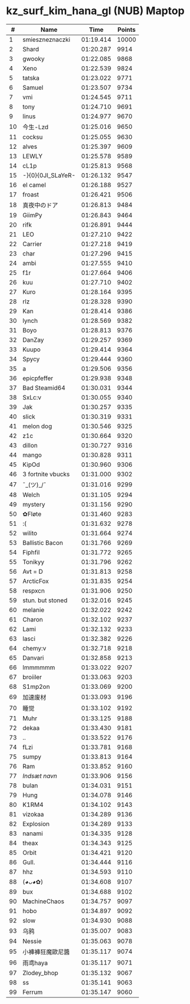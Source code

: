 # kz_surf_kim_hana_gl (NUB) Maptop

|  # | Name | Time | Points |
|-------------- | -------------- | -------------- | -------------- | 
| 1 | smieszneznaczki | 01:19.414 | 10000 | 
| 2 | Shard | 01:20.287 | 9914 | 
| 3 | gwooky | 01:22.085 | 9868 | 
| 4 | Xeno | 01:22.539 | 9824 | 
| 5 | tatska | 01:23.022 | 9771 | 
| 6 | Samuel | 01:23.507 | 9734 | 
| 7 | vmi | 01:24.545 | 9711 | 
| 8 | tony | 01:24.710 | 9691 | 
| 9 | linus | 01:24.977 | 9670 | 
| 10 | 今生-Lzd | 01:25.016 | 9650 | 
| 11 | cocksu | 01:25.055 | 9630 | 
| 12 | alves | 01:25.397 | 9609 | 
| 13 | LEWLY | 01:25.578 | 9589 | 
| 14 | cL1p | 01:25.813 | 9568 | 
| 15 | -}{0}{0JI_SLaYeR- | 01:26.132 | 9547 | 
| 16 | el camel | 01:26.188 | 9527 | 
| 17 | froast | 01:26.421 | 9506 | 
| 18 | 真夜中のドア | 01:26.813 | 9484 | 
| 19 | GiimPy | 01:26.843 | 9464 | 
| 20 | rifk | 01:26.891 | 9444 | 
| 21 | LEO | 01:27.210 | 9422 | 
| 22 | Carrier | 01:27.218 | 9419 | 
| 23 | char | 01:27.296 | 9415 | 
| 24 | ambi | 01:27.555 | 9410 | 
| 25 | f1r | 01:27.664 | 9406 | 
| 26 | kuu | 01:27.710 | 9402 | 
| 27 | Kuro | 01:28.164 | 9395 | 
| 28 | rlz | 01:28.328 | 9390 | 
| 29 | Kan | 01:28.414 | 9386 | 
| 30 | lynch | 01:28.569 | 9382 | 
| 31 | Boyo | 01:28.813 | 9376 | 
| 32 | DanZay | 01:29.257 | 9369 | 
| 33 | Kuupo | 01:29.414 | 9364 | 
| 34 | Spycy | 01:29.444 | 9360 | 
| 35 | a | 01:29.506 | 9356 | 
| 36 | epicpfeffer | 01:29.938 | 9348 | 
| 37 | Bad Steamid64 | 01:30.031 | 9344 | 
| 38 | SxLc:v | 01:30.055 | 9340 | 
| 39 | Jak | 01:30.257 | 9335 | 
| 40 | slick | 01:30.319 | 9331 | 
| 41 | melon dog | 01:30.546 | 9325 | 
| 42 | z1c | 01:30.664 | 9320 | 
| 43 | dillon | 01:30.727 | 9316 | 
| 44 | mango | 01:30.828 | 9311 | 
| 45 | KipOd | 01:30.960 | 9306 | 
| 46 | 3 fortnite vbucks | 01:31.000 | 9302 | 
| 47 | ¯\_(ツ)_/¯ | 01:31.016 | 9299 | 
| 48 | Welch | 01:31.105 | 9294 | 
| 49 | mystery | 01:31.156 | 9290 | 
| 50 | ✿Fløte | 01:31.460 | 9283 | 
| 51 | :( | 01:31.632 | 9278 | 
| 52 | wilito | 01:31.664 | 9274 | 
| 53 | Ballistic Bacon | 01:31.766 | 9269 | 
| 54 | Fiphfil | 01:31.772 | 9265 | 
| 55 | Tonikyy | 01:31.796 | 9262 | 
| 56 | Avt = D | 01:31.813 | 9258 | 
| 57 | ArcticFox | 01:31.835 | 9254 | 
| 58 | respxcn | 01:31.906 | 9250 | 
| 59 | stun. but stoned | 01:32.016 | 9245 | 
| 60 | melanie | 01:32.022 | 9242 | 
| 61 | Charon | 01:32.102 | 9237 | 
| 62 | Lami | 01:32.132 | 9233 | 
| 63 | lasci | 01:32.382 | 9226 | 
| 64 | chemy:v | 01:32.718 | 9218 | 
| 65 | Danvari | 01:32.858 | 9213 | 
| 66 | lmmmmmm | 01:33.022 | 9207 | 
| 67 | broiiler | 01:33.063 | 9203 | 
| 68 | S1mp2on | 01:33.069 | 9200 | 
| 69 | 加速废材 | 01:33.093 | 9196 | 
| 70 | 睡觉 | 01:33.102 | 9192 | 
| 71 | Muhr | 01:33.125 | 9188 | 
| 72 | dekaa | 01:33.430 | 9181 | 
| 73 | .. | 01:33.522 | 9176 | 
| 74 | fLzi | 01:33.781 | 9168 | 
| 75 | sumpy | 01:33.813 | 9164 | 
| 76 | Ram | 01:33.852 | 9160 | 
| 77 | *Indsæt navn* | 01:33.906 | 9156 | 
| 78 | bulan | 01:34.031 | 9151 | 
| 79 | Hung | 01:34.078 | 9146 | 
| 80 | K1RM4 | 01:34.102 | 9143 | 
| 81 | vizokaa | 01:34.289 | 9136 | 
| 82 | Explosion | 01:34.289 | 9133 | 
| 83 | nanami | 01:34.335 | 9128 | 
| 84 | theax | 01:34.343 | 9125 | 
| 85 | Orbit | 01:34.421 | 9120 | 
| 86 | Gull. | 01:34.444 | 9116 | 
| 87 | hhz | 01:34.593 | 9110 | 
| 88 | (◕ᴗ◕✿) | 01:34.608 | 9107 | 
| 89 | bux | 01:34.688 | 9102 | 
| 90 | MachineChaos | 01:34.757 | 9097 | 
| 91 | hobo | 01:34.897 | 9092 | 
| 92 | slow | 01:34.930 | 9088 | 
| 93 | 乌鸦 | 01:35.007 | 9083 | 
| 94 | Nessie | 01:35.063 | 9078 | 
| 95 | 小褲褲狂魔歐尼醬 | 01:35.117 | 9074 | 
| 96 | 雨鸢haya | 01:35.117 | 9071 | 
| 97 | Zlodey_bhop | 01:35.132 | 9067 | 
| 98 | ss | 01:35.141 | 9063 | 
| 99 | Ferrum | 01:35.147 | 9060 | 

